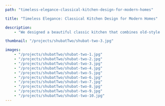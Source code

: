 ```yaml
---
path: "timeless-elegance-classical-kitchen-design-for-modern-homes"

title: "Timeless Elegance: Classical Kitchen Design for Modern Homes"

description:
    - "We designed a beautiful classic kitchen that combines old-style charm with modern features. Our team used custom-made cabinets and high-quality materials throughout the space. Every detail was carefully chosen to match the traditional look while adding modern convenience. The kitchen has plenty of storage space and is easy to move around in. We created a warm, welcoming room that looks elegant and works perfectly for daily cooking and family gatherings."

thumbnail: "/projects/shubatTwo/shubat-two-3.jpg"

images:
    - "/projects/shubatTwo/shubat-two-1.jpg"
    - "/projects/shubatTwo/shubat-two-2.jpg"
    - "/projects/shubatTwo/shubat-two-3.jpg"
    - "/projects/shubatTwo/shubat-two-4.jpg"
    - "/projects/shubatTwo/shubat-two-5.jpg"
    - "/projects/shubatTwo/shubat-two-6.jpg"
    - "/projects/shubatTwo/shubat-two-7.jpg"
    - "/projects/shubatTwo/shubat-two-8.jpg"
    - "/projects/shubatTwo/shubat-two-9.jpg"
    - "/projects/shubatTwo/shubat-two-10.jpg"
---
```

